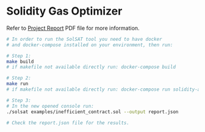 # Solidity Gas Optimizer

Refer to [Project Report](./project_report.pdf) PDF file for more information.


```bash
# In order to run the SolSAT tool you need to have docker
# and docker-compose installed on your environment, then run:

# Step 1:
make build 
# if makefile not available directly run: docker-compose build

# Step 2:
make run
# if makefile not available directly run: docker-compose run solidity-analyzer

# Step 3:
# In the new opened console run:
./solsat examples/inefficient_contract.sol --output report.json

# Check the report.json file for the results.

```